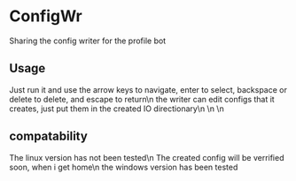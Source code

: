 # ConfigWr
Sharing the config writer for the profile bot



## Usage
Just run it and use the arrow keys to navigate, enter to select, backspace or delete to delete, and escape to return\n
the writer can edit configs that it creates, just put them in the created IO directionary\n
\n
\n

## compatability
The linux version has not been tested\n
The created config will be verrified soon, when i get home\n
the windows version has been tested
